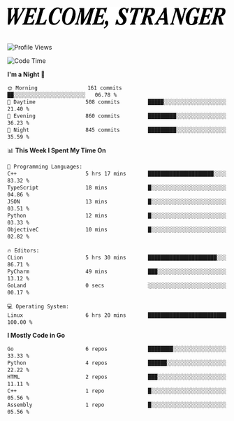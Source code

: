 <div>
  <picture>
    <source media="(prefers-color-scheme: dark)" srcset="./headers/welcome_white.png">
    <img alt="WELCOME, STRANGER" src="./headers/welcome.png" width="500">
  </picture>
</div>

<br>

![Profile Views](https://komarev.com/ghpvc/?username=darleet&color=blue)

<!--START_SECTION:waka-->
![Code Time](http://img.shields.io/badge/Code%20Time-307%20hrs%2030%20mins-blue)

**I'm a Night 🦉** 

```text
🌞 Morning                161 commits         ██░░░░░░░░░░░░░░░░░░░░░░░   06.78 % 
🌆 Daytime                508 commits         █████░░░░░░░░░░░░░░░░░░░░   21.40 % 
🌃 Evening                860 commits         █████████░░░░░░░░░░░░░░░░   36.23 % 
🌙 Night                  845 commits         █████████░░░░░░░░░░░░░░░░   35.59 % 
```


📊 **This Week I Spent My Time On** 

```text
💬 Programming Languages: 
C++                      5 hrs 17 mins       █████████████████████░░░░   83.32 % 
TypeScript               18 mins             █░░░░░░░░░░░░░░░░░░░░░░░░   04.86 % 
JSON                     13 mins             █░░░░░░░░░░░░░░░░░░░░░░░░   03.51 % 
Python                   12 mins             █░░░░░░░░░░░░░░░░░░░░░░░░   03.33 % 
ObjectiveC               10 mins             █░░░░░░░░░░░░░░░░░░░░░░░░   02.82 % 

🔥 Editors: 
CLion                    5 hrs 30 mins       ██████████████████████░░░   86.71 % 
PyCharm                  49 mins             ███░░░░░░░░░░░░░░░░░░░░░░   13.12 % 
GoLand                   0 secs              ░░░░░░░░░░░░░░░░░░░░░░░░░   00.17 % 

💻 Operating System: 
Linux                    6 hrs 20 mins       █████████████████████████   100.00 % 
```

**I Mostly Code in Go** 

```text
Go                       6 repos             ████████░░░░░░░░░░░░░░░░░   33.33 % 
Python                   4 repos             ██████░░░░░░░░░░░░░░░░░░░   22.22 % 
HTML                     2 repos             ███░░░░░░░░░░░░░░░░░░░░░░   11.11 % 
C++                      1 repo              █░░░░░░░░░░░░░░░░░░░░░░░░   05.56 % 
Assembly                 1 repo              █░░░░░░░░░░░░░░░░░░░░░░░░   05.56 % 
```




<!--END_SECTION:waka-->
